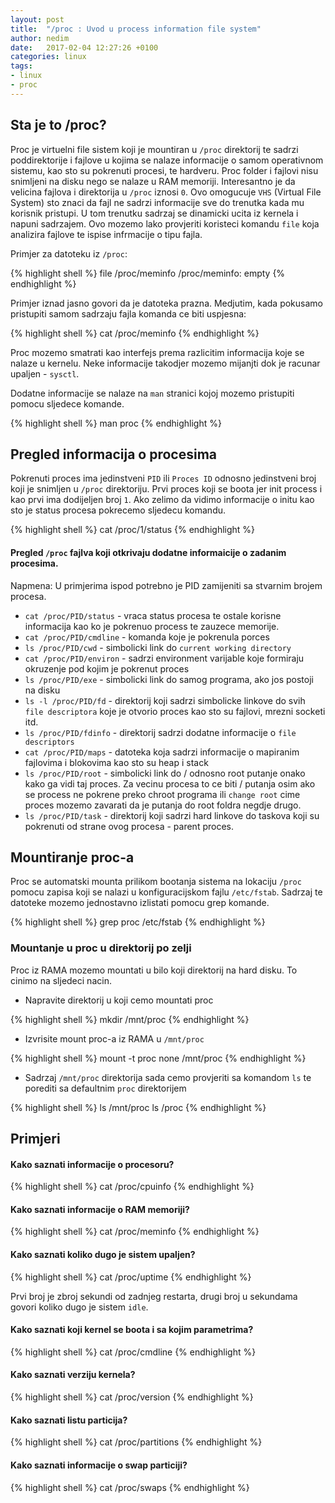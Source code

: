 ```yaml
---
layout: post
title:  "/proc : Uvod u process information file system"
author: nedim
date:   2017-02-04 12:27:26 +0100
categories: linux
tags:
- linux
- proc
---
```


## Sta je to /proc?

Proc je virtuelni file sistem koji je mountiran u `/proc` direktorij te sadrzi poddirektorije
i fajlove u kojima se nalaze informacije o samom operativnom sistemu, kao sto su pokrenuti procesi, te hardveru.
Proc folder i fajlovi nisu snimljeni na disku nego se nalaze u  RAM memoriji. Interesantno je da velicina fajlova i direktorija u `/proc` iznosi `0`.
Ovo omogucuje `VHS` (Virtual File System) sto znaci da fajl ne sadrzi informacije sve do trenutka kada mu korisnik pristupi.
U tom trenutku sadrzaj se dinamicki ucita iz kernela i napuni sadrzajem. 
Ovo mozemo lako provjeriti koristeci komandu `file` koja analizira fajlove te ispise infrmacije o tipu fajla. 

Primjer za datoteku iz `/proc`:

{% highlight shell %}
file /proc/meminfo 
/proc/meminfo: empty
{% endhighlight %}

Primjer iznad jasno govori da je datoteka prazna. Medjutim, kada pokusamo pristupiti samom sadrzaju fajla komanda ce biti uspjesna:

{% highlight shell %}
cat /proc/meminfo 
{% endhighlight %}

Proc mozemo smatrati kao interfejs prema razlicitim informacija koje se nalaze u kernelu.
Neke informacije takodjer mozemo mijanjti dok je racunar upaljen - `sysctl`. 

Dodatne informacije se nalaze na `man` stranici kojoj mozemo pristupiti pomocu sljedece komande.

{% highlight shell %}
man proc
{% endhighlight %}

## Pregled informacija o procesima

Pokrenuti proces ima jedinstveni `PID` ili `Proces ID` odnosno jedinstveni broj koji je snimljen u  `/proc` direktoriju.
Prvi proces koji se boota jer init process i kao prvi ima dodijeljen broj `1`. Ako zelimo da vidimo informacije
o initu kao sto je status procesa pokrecemo sljedecu komandu.

{% highlight shell %}
cat /proc/1/status
{% endhighlight %}

#### Pregled `/proc` fajlva koji otkrivaju dodatne informaicije o zadanim procesima. 

Napmena: U primjerima ispod potrebno je PID zamijeniti sa stvarnim brojem procesa.

* `cat /proc/PID/status` - vraca status procesa te ostale korisne informacija kao ko je pokrenuo process te zauzece memorije.
* `cat /proc/PID/cmdline` - komanda koje je pokrenula porces
* `ls /proc/PID/cwd` - simbolicki link do `current working directory`
* `cat /proc/PID/environ` - sadrzi environment varijable koje formiraju okruzenje pod kojim je pokrenut proces
* `ls /proc/PID/exe` - simbolicki link do samog programa, ako jos postoji na disku
* `ls -l /proc/PID/fd` - direktorij koji sadrzi simbolicke linkove do svih `file descriptora` koje je otvorio proces kao sto su fajlovi, mrezni socketi itd.
* `ls /proc/PID/fdinfo` - direktorij sadrzi dodatne informacije o `file descriptors` 
* `cat /proc/PID/maps` - datoteka koja sadrzi informacije o mapiranim fajlovima i blokovima kao sto su heap i stack
* `ls /proc/PID/root` - simbolicki link do / odnosno root putanje onako kako ga vidi taj proces. 
Za vecinu procesa to ce biti / putanja osim ako se process ne pokrene preko chroot programa ili `change root` cime
proces mozemo zavarati da je putanja do root foldra negdje drugo.
* `ls /proc/PID/task` - direktorij koji sadrzi hard linkove do taskova koji su pokrenuti od strane ovog procesa - parent proces.





## Mountiranje proc-a

Proc se automatski mounta prilikom bootanja sistema na lokaciju `/proc` pomocu zapisa koji se nalazi u konfiguracijskom fajlu `/etc/fstab`. Sadrzaj te datoteke mozemo jednostavno izlistati pomocu grep komande.

{% highlight shell %}
grep proc /etc/fstab
{% endhighlight %}

### Mountanje u proc u direktorij po zelji

Proc iz RAMA mozemo mountati u bilo koji direktorij na hard disku. To cinimo na sljedeci nacin.

* Napravite direktorij u koji cemo mountati proc

{% highlight shell %}
 mkdir /mnt/proc
{% endhighlight %}

* Izvrisite mount proc-a iz RAMA u `/mnt/proc`

{% highlight shell %}
mount -t proc none /mnt/proc
{% endhighlight %}

* Sadrzaj `/mnt/proc` direktorija sada cemo provjeriti sa komandom `ls` te porediti sa defaultnim `proc` direktorijem

{% highlight shell %}
ls /mnt/proc
ls /proc
{% endhighlight %}


## Primjeri

#### Kako saznati informacije o procesoru?

{% highlight shell %}
cat /proc/cpuinfo
{% endhighlight %}

#### Kako saznati informacije o RAM memoriji?

{% highlight shell %}
cat /proc/meminfo
{% endhighlight %}

#### Kako saznati koliko dugo je sistem upaljen?

{% highlight shell %}
cat /proc/uptime
{% endhighlight %}

Prvi broj je zbroj sekundi od zadnjeg restarta, drugi broj u sekundama govori koliko dugo je sistem `idle`.

#### Kako saznati koji kernel se boota i sa kojim parametrima?

{% highlight shell %}
cat /proc/cmdline
{% endhighlight %}

#### Kako saznati verziju kernela?

{% highlight shell %}
cat /proc/version
{% endhighlight %}


#### Kako saznati listu particija?

{% highlight shell %}
cat /proc/partitions 
{% endhighlight %}

#### Kako saznati informacije o swap particiji?

{% highlight shell %}
cat /proc/swaps 
{% endhighlight %}

